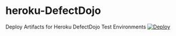 # heroku-DefectDojo
Deploy Artifacts for Heroku DefectDojo Test Environments
[![Deploy](https://www.herokucdn.com/deploy/button.svg)](https://heroku.com/deploy?template=https://github.com/DefectDojo/godojo)
